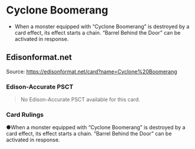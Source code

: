 # Cyclone Boomerang

*   When a monster equipped with “Cyclone Boomerang” is destroyed by a card effect, its effect starts a chain. “Barrel Behind the Door” can be activated in response.

## Edisonformat.net

Source: https://edisonformat.net/card?name=Cyclone%20Boomerang

### Edison-Accurate PSCT

> No Edison-Accurate PSCT available for this card.

### Card Rulings

●When a monster equipped with “Cyclone Boomerang” is destroyed by a card effect, its effect starts a chain. “Barrel Behind the Door” can be activated in response.
            
